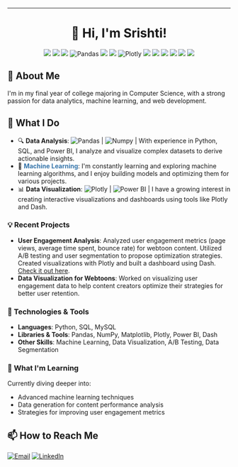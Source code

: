 
---

<h1 align="center">👋 Hi, I'm Srishti!</h1>

<p align="center">
  <img src="https://img.shields.io/badge/Python-3776AB?style=flat-square&logo=python&logoColor=white"/>
  <img src="https://img.shields.io/badge/SQL-4479A1?style=flat-square&logo=MySQL&logoColor=white"/>
  <img src="https://img.shields.io/badge/Power_BI-F2C811?style=flat-square&logo=power-bi&logoColor=black"/>
  <img src="https://img.shields.io/badge/Pandas-150458?style=flat-square&logo=pandas&logoColor=white" alt="Pandas"/>
  <img src="https://img.shields.io/badge/NumPy-4caf50?style=for-the-badge&logo=numpy&logoColor=white"/>
  <img src="https://img.shields.io/badge/Matplotlib-ff6347?style=for-the-badge&logo=plotly&logoColor=white"/>
  <img src="https://img.shields.io/badge/Plotly-3F4F75?style=flat-square&logo=plotly&logoColor=white" alt="Plotly"/>
  <img src="https://img.shields.io/badge/Seaborn-6a5acd?style=for-the-badge&logoColor=yellow"/>
  <img src="https://img.shields.io/badge/Machine%20Learning-FF6F00?style=for-the-badge&logo=machine-learning&logoColor=white"/>
  <img src="https://img.shields.io/badge/HTML-E34F26?style=for-the-badge&logo=html5&logoColor=white"/>
  <img src="https://img.shields.io/badge/CSS-1572B6?style=for-the-badge&logo=css3&logoColor=white"/>
  <img src="https://img.shields.io/badge/GitHub-181717?style=for-the-badge&logo=github&logoColor=white"/>
  <img src="https://img.shields.io/badge/Java-007396?style=for-the-badge&logo=java&logoColor=white"/>
</p>

<h2>🚀 About Me</h2>
<p>
I'm in my final year of college majoring in Computer Science, with a strong passion for data analytics, machine learning, and web development.
</p>

<h2>💼 What I Do</h2>
<ul>
  <li>🔍 <strong>Data Analysis</strong>: <img src="https://img.shields.io/badge/Pandas-150458?style=flat-square&logo=pandas&logoColor=white" alt="Pandas"/> | <img src="https://img.shields.io/badge/Numpy-013243?style=flat-square&logo=numpy&logoColor=white" alt="Numpy"/>    |
     With experience in Python, SQL, and Power BI, I analyze and visualize complex datasets to derive actionable insights.  
  </li>
  <li>🤖 <strong><span style="color:#3776AB;">Machine Learning</span></strong>: I'm constantly learning and exploring machine learning algorithms, and I enjoy building models and optimizing them for various projects.</li>
  <li>📊 <strong>Data Visualization</strong>: <img src="https://img.shields.io/badge/Plotly-3F4F75?style=flat-square&logo=plotly&logoColor=white" alt="Plotly"/> | <img src="https://img.shields.io/badge/Power_BI-F2C811?style=flat-square&logo=power-bi&logoColor=black" alt="Power BI"/> | I have a growing interest in creating interactive visualizations and dashboards using tools like Plotly and Dash.</li>
</ul>     

### 💡 Recent Projects
- **User Engagement Analysis**: Analyzed user engagement metrics (page views, average time spent, bounce rate) for webtoon content. Utilized A/B testing and user segmentation to propose optimization strategies. Created visualizations with Plotly and built a dashboard using Dash. [Check it out here](https://github.com/[YourUsername]/user-engagement-analysis).
- **Data Visualization for Webtoons**: Worked on visualizing user engagement data to help content creators optimize their strategies for better user retention.


### 🔧 Technologies & Tools
- **Languages**: Python, SQL, MySQL
- **Libraries & Tools**: Pandas, NumPy, Matplotlib, Plotly, Power BI, Dash
- **Other Skills**: Machine Learning, Data Visualization, A/B Testing, Data Segmentation

### 🌱 What I'm Learning
Currently diving deeper into:
- Advanced machine learning techniques
- Data generation for content performance analysis
- Strategies for improving user engagement metrics

<h2>📫 How to Reach Me</h2>
<p>
  <a href="mailto:srishtishukla781@gmail.com"><img src="https://img.shields.io/badge/Email-D14836?style=flat-square&logo=gmail&logoColor=white" alt="Email"/></a>
  <a href="https://www.linkedin.com/in/srishtii"><img src="https://img.shields.io/badge/LinkedIn-0077B5?style=flat-square&logo=linkedin&logoColor=white" alt="LinkedIn"/></a>
</p>







